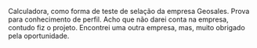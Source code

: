 Calculadora, como forma de teste de selação da empresa Geosales. Prova para conhecimento de perfil. Acho que não darei conta na empresa, contudo fiz o projeto. Encontrei uma outra empresa, mas, muito obrigado pela oportunidade.
